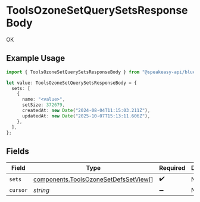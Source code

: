 # ToolsOzoneSetQuerySetsResponseBody

OK

## Example Usage

```typescript
import { ToolsOzoneSetQuerySetsResponseBody } from "@speakeasy-api/bluesky/models/operations";

let value: ToolsOzoneSetQuerySetsResponseBody = {
  sets: [
    {
      name: "<value>",
      setSize: 372679,
      createdAt: new Date("2024-08-04T11:15:03.211Z"),
      updatedAt: new Date("2025-10-07T15:13:11.606Z"),
    },
  ],
};
```

## Fields

| Field                                                                                        | Type                                                                                         | Required                                                                                     | Description                                                                                  |
| -------------------------------------------------------------------------------------------- | -------------------------------------------------------------------------------------------- | -------------------------------------------------------------------------------------------- | -------------------------------------------------------------------------------------------- |
| `sets`                                                                                       | [components.ToolsOzoneSetDefsSetView](../../models/components/toolsozonesetdefssetview.md)[] | :heavy_check_mark:                                                                           | N/A                                                                                          |
| `cursor`                                                                                     | *string*                                                                                     | :heavy_minus_sign:                                                                           | N/A                                                                                          |